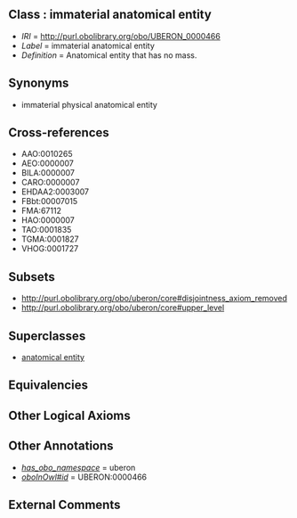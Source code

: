 
## Class : immaterial anatomical entity

 * *IRI* = http://purl.obolibrary.org/obo/UBERON_0000466
 * *Label* = immaterial anatomical entity
 * *Definition* = Anatomical entity that has no mass.

## Synonyms

 * immaterial physical anatomical entity

## Cross-references

 * AAO:0010265
 * AEO:0000007
 * BILA:0000007
 * CARO:0000007
 * EHDAA2:0003007
 * FBbt:00007015
 * FMA:67112
 * HAO:0000007
 * TAO:0001835
 * TGMA:0001827
 * VHOG:0001727

## Subsets

 * http://purl.obolibrary.org/obo/uberon/core#disjointness_axiom_removed
 * http://purl.obolibrary.org/obo/uberon/core#upper_level

## Superclasses

 * [anatomical entity](../../UBERON/62/UBERON_0001062.md)

## Equivalencies


## Other Logical Axioms


## Other Annotations

 * *[has_obo_namespace](../../ce/oboInOwl#hasOBONamespace.md)* = uberon
 * *[oboInOwl#id](../../id/oboInOwl#id.md)* = UBERON:0000466

## External Comments

